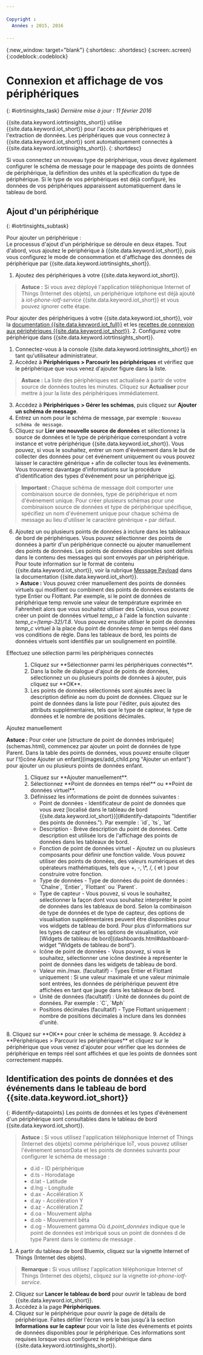 ```yaml
---

Copyright :
  Années : 2015, 2016

---
```


{:new_window: target="blank"}
{:shortdesc: .shortdesc}
{:screen:.screen}
{:codeblock:.codeblock}

# Connexion et affichage de vos périphériques
{: #iotrtinsights_task}
*Dernière mise à jour : 11 février 2016*

{{site.data.keyword.iotrtinsights_short}} utilise {{site.data.keyword.iot_short}} pour l'accès aux périphériques et l'extraction de données. Les périphériques que vous connectez à {{site.data.keyword.iot_short}} sont automatiquement connectés à {{site.data.keyword.iotrtinsights_short}}.
{: shortdesc}

Si vous connectez un nouveau type de périphérique, vous devez également configurer le schéma de message pour le mappage des points de données de périphérique, la définition des unités et la spécification du type de périphérique. Si le type de vos périphériques est déjà configuré, les données de vos périphériques apparaissent automatiquement dans le tableau de bord. 

## Ajout d'un périphérique
{: #iotrtinsights_subtask}

Pour ajouter un périphérique :  
Le processus d'ajout d'un périphérique se déroule en deux étapes. Tout d'abord, vous ajoutez le périphérique à {{site.data.keyword.iot_short}}, puis vous configurez le mode de consommation et d'affichage des données de périphérique par {{site.data.keyword.iotrtinsights_short}}. 
1. Ajoutez des périphériques à votre {{site.data.keyword.iot_short}}.
> **Astuce :** Si vous avez déployé l'application téléphonique Internet of Things (Internet des objets), un périphérique iotphone est déjà ajouté à *iot-phone-iotf-service* {{site.data.keyword.iot_short}} et vous pouvez ignorer cette étape.   

  Pour ajouter des périphériques à votre {{site.data.keyword.iot_short}}, voir la [documentation {{site.data.keyword.iot_full}}](https://www.ng.bluemix.net/docs/services/IoT/index.html) et les [recettes de connexion aux périphériques {{site.data.keyword.iot_short}}](https://developer.ibm.com/recipes/?post_type=tutorials&s=IoTF).
2. Configurez votre périphérique dans {{site.data.keyword.iotrtinsights_short}}.  
  1. Connectez-vous à la console {{site.data.keyword.iotrtinsights_short}} en tant qu'utilisateur administrateur.
  9. Accédez à **Périphériques > Parcourir les périphériques** et vérifiez que le périphérique que vous venez d'ajouter figure dans la liste. 
  > **Astuce :** La liste des périphériques est actualisée à partir de votre source de données toutes les minutes. Cliquez sur **Actualiser** pour mettre à jour la liste des périphériques immédiatement.
  3. Accédez à **Périphériques > Gérer les schémas**, puis cliquez sur **Ajouter un schéma de message**.  
  4. Entrez un nom pour le schéma de message, par exemple : `Nouveau schéma de message`.
  5. Cliquez sur **Lier une nouvelle source de données** et sélectionnez la source de données et le type de périphérique correspondant à votre instance et votre périphérique {{site.data.keyword.iot_short}}. Vous pouvez, si vous le souhaitez, entrer un nom d'événement dans le but de collecter des données pour cet événement uniquement ou vous pouvez laisser le caractère générique `+` afin de collecter tous les événements. Vous trouverez davantage d'informations sur la procédure d'identification des types d'événement pour un périphérique [ici](#identify-datapoints "Identification de points de données.").  
  >**Important :** Chaque schéma de message doit comporter une combinaison source de données, type de périphérique et nom d'événement unique. Pour créer plusieurs schémas pour une combinaison source de données et type de périphérique spécifique, spécifiez un nom d'événement unique pour chaque schéma de message au lieu d'utiliser le caractère générique `+` par défaut.    
  6. Ajoutez un ou plusieurs points de données à inclure dans les tableaux de bord de périphériques.
    Vous pouvez sélectionner des points de données à partir d'un périphérique connecté ou ajouter manuellement des points de données. Les points de données disponibles sont définis dans le contenu des messages qui sont envoyés par un périphérique. Pour toute information sur le format de contenu {{site.data.keyword.iot_short}}, voir la rubrique [Message Payload](https://docs.internetofthings.ibmcloud.com/messaging/payload.html "Message Payload.") dans la documentation {{site.data.keyword.iot_short}}.    
    > **Astuce :** Vous pouvez créer manuellement des points de données virtuels qui modifient ou combinent des points de données existants de type Entier ou Flottant. Par exemple, si le point de données de périphérique temp renvoie une valeur de température exprimée en Fahrenheit alors que vous souhaitez utiliser des Celsius, vous pouvez créer un point de données virtuel *temp_c* à l'aide la fonction suivante : *temp_c=(temp-32)/1.8*. Vous pouvez ensuite utiliser le point de données *temp_c* virtuel à la place du point de données *temp* en temps réel dans vos conditions de règle. Dans les tableaux de bord, les points de données virtuels sont identifiés par un soulignement en pointillé.    

  <dl>
  <dt>Effectuez une sélection parmi les périphériques connectés</dt>
  <dd>
  <ol>
    <li>Cliquez sur **Sélectionner parmi les périphériques connectés**.</li>  
    <li>Dans la boîte de dialogue d'ajout de points de données, sélectionnez un ou plusieurs points de données à ajouter, puis cliquez sur **OK**.</li>   
    <li>Les points de données sélectionnés sont ajoutés avec la description définie au nom du point de données. Cliquez sur le point de données dans la liste pour l'éditer, puis ajoutez des attributs supplémentaires, tels que le type de capteur, le type de données et le nombre de positions décimales. </li>
  </ol>
  </dd>
  <dt>Ajoutez manuellement</dt>
  <p><b>Astuce :</b> Pour créer une [structure de point de données imbriquée](schemas.html), commencez par ajouter un point de données de type Parent. Dans la table des points de données, vous pouvez ensuite cliquer sur l'![icône Ajouter un enfant](images/add_child.png "Ajouter un enfant") pour ajouter un ou plusieurs points de données enfant. </p>
  <dd>
  <ol>
    <li>Cliquez sur **Ajouter manuellement**.</li>
    <li>Sélectionnez **Point de données en temps réel** ou **Point de données virtuel**.</br></li>
    <li>Définissez les informations de point de données suivantes :
    <ul>  
     <li> Point de données - Identificateur de point de données que vous avez [localisé dans le tableau de bord {{site.data.keyword.iot_short}}](#identify-datapoints "Identifier des points de données."). Par exemple :  
   `id`, `ts`, `lat`  </li>
     <li>Description - Brève description du point de données. Cette description est utilisée lors de l'affichage des points de données dans les tableaux de bord. </li>
     <li>Fonction de point de données virtuel - Ajoutez un ou plusieurs composants pour définir une fonction valide. Vous pouvez utiliser des points de données, des valeurs numériques et des opérateurs mathématiques, tels que +, -, \*, /, ( et ) pour construire votre fonction. </li>
     <li>Type de données - Type de données du point de données :  
   `Chaîne`, `Entier`, `Flottant` ou `Parent`.</li>
     <li>Type de capteur - Vous pouvez, si vous le souhaitez, sélectionner la façon dont vous souhaitez interpréter le point de données dans les tableaux de bord. Selon la combinaison de type de données et de type de capteur, des options de visualisation supplémentaires peuvent être disponibles pour vos widgets de tableau de bord. Pour plus d'informations sur les types de capteur et les options de visualisation, voir [Widgets de tableau de bord](dashboards.html#dashboard-widget "Widgets de tableau de bord").</li>
     <li>Icône de point de données - Vous pouvez, si vous le souhaitez, sélectionner une icône destinée à représenter le point de données dans les widgets de tableau de bord. </li>
     <li>Valeur min./max. (facultatif) - Types Entier et Flottant uniquement : Si une valeur maximale et une valeur minimale sont entrées, les données de périphérique peuvent être affichées en tant que jauge dans les tableaux de bord. </li>
     <li>Unité de données (facultatif) : Unité de données du point de données. Par exemple :  
     `C`, `Mph`  </li>
     <li> Positions décimales (facultatif) - Type Flottant uniquement : nombre de positions décimales à inclure dans les données d'unité. </li>
    </ul>
    </li>
  </ol>
  </dd>
  </dl>
   8. Cliquez sur **OK** pour créer le schéma de message. 
   9. Accédez à **Périphériques > Parcourir les périphériques** et cliquez sur le périphérique que vous venez d'ajouter pour vérifier que les données de périphérique en temps réel sont affichées et que les points de données sont correctement mappés. 

## Identification des points de données et des événements dans le tableau de bord {{site.data.keyword.iot_short}}
{: #identify-datapoints}
   Les points de données et les types d'événement d'un périphérique sont consultables dans le tableau de bord {{site.data.keyword.iot_short}}. 
   >**Astuce :** Si vous utilisez l'application téléphonique Internet of Things (Internet des objets) comme périphérique IoT, vous pouvez utiliser l'événement sensorData et les points de données suivants pour configurer le schéma de message :
   >- d.id - ID périphérique
   >- d.ts - Horodatage
   >- d.lat - Latitude
   >- d.lng - Longitude
   >- d.ax - Accélération X
   >- d.ay - Accélération Y
   >- d.az - Accélération Z
   >- d.oa - Mouvement alpha
   >- d.ob - Mouvement bêta
   >- d.og - Mouvement gamma
   >Où d.*point_données* indique que le point de données est imbriqué sous un point de données d de type Parent dans le contenu de message .

   1. A partir du tableau de bord Bluemix, cliquez sur la vignette Internet of Things (Internet des objets).   
   >**Remarque :** Si vous utilisez l'application téléphonique Internet of Things (Internet des objets), cliquez sur la vignette *iot-phone-iotf-service*.   
   2. Cliquez sur **Lancer le tableau de bord** pour ouvrir le tableau de bord {{site.data.keyword.iot_short}}. 
   3. Accédez à la page **Périphériques**. 
   4. Cliquez sur le périphérique pour ouvrir la page de détails de périphérique.
Faites défiler l'écran vers le bas jusqu'à la section **Informations sur le capteur** pour voir la liste des événements et points de données disponibles pour le périphérique. Ces informations sont requises lorsque vous configurez le périphérique dans {{site.data.keyword.iotrtinsights_short}}.
